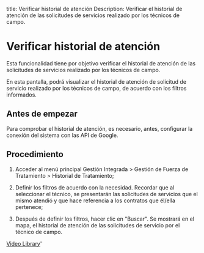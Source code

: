 title: Verificar historial de atención
Description: Verificar el historial de atención de las solicitudes de servicios realizado por los técnicos de campo.
# Verificar historial de atención

Esta funcionalidad tiene por objetivo verificar el historial de atención de las
solicitudes de servicios realizado por los técnicos de campo.

En esta pantalla, podrá visualizar el historial de atención de solicitud de
servicio realizado por los técnicos de campo, de acuerdo con los filtros
informados.

Antes de empezar
--------------------

Para comprobar el historial de atención, es necesario, antes, configurar la
conexión del sistema con las API de Google.

Procedimiento
-----------------

1.  Acceder al menú principal Gestión Integrada \> Gestión de Fuerza de
    Tratamiento \> Historial de Tratamiento;

2.  Definir los filtros de acuerdo con la necesidad. Recordar que al seleccionar
    el técnico, se presentarán las solicitudes de servicios que el mismo atendió
    y que hace referencia a los contratos que él/ella pertenece;

3.  Después de definir los filtros, hacer clic en "Buscar". Se mostrará en el
    mapa, el historial de atención de las solicitudes de servicio por el técnico
    de campo.


<i class='fa fa-youtube-play  fa-2x' style='color:#97ce17;vertical-align: middle;'> </i> [Video Library](https://www.youtube.com/playlist?list=PLB5qK2uzf2ROTLt6Tt7uegzqwpXHX5nA2)'

<!-- !!! tip "About"  

    <b>Product/Version:</b> CITSmart | 8.00 &nbsp;&nbsp;
    <b>Updated:</b>01/25/2021 – Anna Martins
